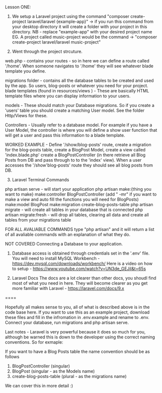Lesson ONE:

1. We setup a Laravel project using the command "composer create-project laravel/laravel {example-app}" -> if you run this command from your desktop directory it will create a folder with your project in this directory. NB - replace "example-app" with your desired project name
EG. A project called music-project would be the command -> "composer create-project laravel/laravel music-project"

2. Went through the project strcuture.

web.php - contains your routes - so in here we can define a route called '/home'. When someone navigates to '/home' they will see whatever blade template you define. 

migrations folder - contains all the database tables to be created and used by the app. So users, blog-posts or whatever you need for your project. 
blade templates (found in resources/views ) - These are basically HTML template files where you can display information to your users. 

models - These should match your Database migrations. So if you create a 'users' table you should create a matching User model. See the folder Http/Views for these. 

Controllers - Usually refer to a database model. For example if you have a User Model, the controller is where you will define a show user function that will get a user and pass this information to a blade template. 

WORKED EXAMPLE - Define '/show/blog-posts' route, create a migration for the blog-posts table, create a BlogPost Model, create a view called 'index.blade.php' create a BlogPostController (in there retrieve all Blog Posts from DB and pass through to to the 'index' view). When a user accesses the '/show'blog-posts' route they should see all blog posts from DB. 

3. Laravel Terminal Commands 

php artisan serve - will start your application
php artisan make:{thing you want to make}
            make:controller BlogPostController (add " -mr" if you want to make a view and auto fill the functions you will need for BlogPosts)
            make:model BlogPost
            make:migration create-blog-posts-table
php artisan migrate - will create all tables in your database that is connected 
php artisan migrate:fresh - will drop all tables, clearing all data and create all tables from your migrations table 

FOR ALL AVALIABLE COMMANDS type "php artisan" and it will return a list of all avaliable commands with an explanation of what they do. 


NOT COVERED 
Connecting a Database to your application. 

1. Database access is obtained through credentials set in the '.env' file. 
You will need to install MySQL Workbench - https://dev.mysql.com/downloads/workbench/
Here is a video on how to setup - https://www.youtube.com/watch?v=UN3de_GEJiI&t=65s

2. Laravel Docs 
The docs are a lot clearer than other docs, you shoudl find most of what you need in here. They will become clearer as you get more familiar with Laravel - https://laravel.com/docs/9.x

====

Hopefully all makes sense to you, all of what is described above is in the code base here. If you want to use this as an example project, download these files and fill in the infromation in .env.example and rename to .env. Connect your database, run migrations and php artisan serve. 

Last notes -
Laravel is very powerful because it does so much for you, although be warned this is down to the developer using the correct naming conventions. So for exmaple:

If you want to have a Blog Posts table the name convention should be as follows
1. BlogPostController (singular)
2. BlogPost (singular - as the Models name)
3. create-blog-posts-table (plural - as the migrations name)

We can cover this in more detail :)
